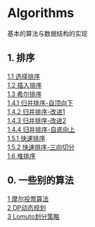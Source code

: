 # Algorithms
基本的算法与数据结构的实现
## 1. 排序
[1.1 选择排序](https://github.com/SwitHaoy/Algorithms/blob/master/src/main/java/sort/selection/SelectionSort.java)<br />
[1.2 插入排序](https://github.com/SwitHaoy/Algorithms/blob/master/src/main/java/sort/insertion/InsertionSort.java)<br />
[1.3 希尔排序](https://github.com/SwitHaoy/Algorithms/blob/master/src/main/java/sort/insertion/ShellSort.java)<br />
[1.4.1 归并排序-自顶向下](https://github.com/SwitHaoy/Algorithms/blob/master/src/main/java/sort/mergeSort/MergeSort.java)<br />
[1.4.2 归并排序-改进1](https://github.com/SwitHaoy/Algorithms/blob/master/src/main/java/sort/mergeSort/MergeSortWithoutCopy.java)<br />
[1.4.3 归并排序-改进2](https://github.com/SwitHaoy/Algorithms/blob/master/src/main/java/sort/mergeSort/MergeSortImprove.java)<br />
[1.4.4 归并排序-自底向上](https://github.com/SwitHaoy/Algorithms/blob/master/src/main/java/sort/mergeSort/MergeSortBottomUp.java)<br />
[1.5.1 快速排序](https://github.com/SwitHaoy/Algorithms/blob/master/src/main/java/sort/quickSort/QuickSort.java)<br />
[1.5.2 快速排序-三向切分](https://github.com/SwitHaoy/Algorithms/blob/master/src/main/java/sort/quickSort/QuickSortThreeWayCut.java)<br />
[1.6 堆排序](https://github.com/SwitHaoy/Algorithms/blob/master/src/main/java/sort/selection/HeapSort.java)<br />

## 0. 一些别的算法
[1 摩尔投票算法](https://github.com/SwitHaoy/Algorithms/blob/master/src/main/java/algorithms/MooreVoting.java)<br />
[2 DP动态规划](https://github.com/HowieYuan/Algorithms/blob/master/src/main/java/algorithms/DP.java)<br />
[3 Lomuto划分策略](https://github.com/HowieYuan/Algorithms/blob/master/src/main/java/algorithms/LomutoPartition.java)<br />

